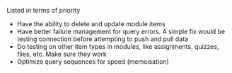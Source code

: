 Listed in terms of priority
- Have the ability to delete and update module items
- Have better failure management for query errors. A simple fix would be testing connection before attempting to push and pull data
- Do testing on other item types in modules, like assignments, quizzes, files, etc. Make sure they work
- Optimize query sequences for speed (memoisation)